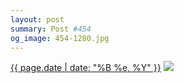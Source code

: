 ```yaml
---
layout: post
summary: Post #454
og_image: 454-1280.jpg
---
```


<p>
  <time><a href="/454">{{ page.date | date: "%B %e, %Y" }}</a></time>
  <a href="/454"><img src="{{ site.assets_url }}/454-640.jpg" srcset="{{ site.assets_url }}/454-1280.jpg 1280w, {{ site.assets_url }}/454-960.jpg 960w, {{ site.assets_url }}/454-640.jpg 640w, {{ site.assets_url }}/454-320.jpg 320w" sizes="(min-width: 700px) 50vw, calc(100vw - 2rem)" /></a>
</p>
